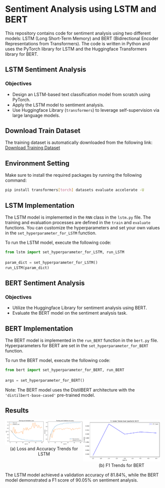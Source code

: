 # Sentiment Analysis using LSTM and BERT

This repository contains code for sentiment analysis using two different models: LSTM (Long Short-Term Memory) and BERT (Bidirectional Encoder Representations from Transformers). The code is written in Python and uses the PyTorch library for LSTM and the Huggingface Transformers library for BERT.

## LSTM Sentiment Analysis

### Objectives
- Design an LSTM-based text classification model from scratch using PyTorch.
- Apply the LSTM model to sentiment analysis.
- Use Huggingface Library (`transformers`) to leverage self-supervision via large language models.

## Download Train Dataset

The training dataset is automatically downloaded from the following link:
[Download Training Dataset](https://raw.githubusercontent.com/dongkwan-kim/small_dataset/master/review_10k.csv)

## Environment Setting

Make sure to install the required packages by running the following command:
```bash
pip install transformers[torch] datasets evaluate accelerate -U
```

## LSTM Implementation

The LSTM model is implemented in the `RNN` class in the `lstm.py` file. The training and evaluation processes are defined in the `train` and `evaluate` functions. You can customize the hyperparameters and set your own values in the `set_hyperparameter_for_LSTM` function.

To run the LSTM model, execute the following code:
```python
from lstm import set_hyperparameter_for_LSTM, run_LSTM

param_dict = set_hyperparameter_for_LSTM()
run_LSTM(param_dict)
```

## BERT Sentiment Analysis

### Objectives
- Utilize the Huggingface Library for sentiment analysis using BERT.
- Evaluate the BERT model on the sentiment analysis task.

## BERT Implementation

The BERT model is implemented in the `run_BERT` function in the `bert.py` file. Hyperparameters for BERT are set in the `set_hyperparameter_for_BERT` function.

To run the BERT model, execute the following code:
```python
from bert import set_hyperparameter_for_BERT, run_BERT

args = set_hyperparameter_for_BERT()

```

Note: The BERT model uses the DistilBERT architecture with the `'distilbert-base-cased'` pre-trained model.

## Results
<div style="display:flex;">
    <div style="width:100%; text-align:center;">
        <img src="images/LSTM.png" alt="Loss Trends for LSTM">
        <p style="margin: 0 auto;" align="center">(a) Loss and Accuracy Trends for LSTM</p>
    </div>
    <div style="width:100%; text-align:center;">
        <img src="images/F1.png" alt="F1 Trends for BERT">
        <p style="margin: 0 auto;" align="center">(b) F1 Trends for BERT</p>
    </div>
</div>

The LSTM model achieved a validation accuracy of 81.84%, while the BERT model demonstrated a F1 score of 90.05% on sentiment analysis.

